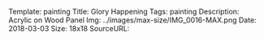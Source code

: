 Template: painting
Title:  Glory Happening
Tags: painting
Description: Acrylic on Wood Panel
Img: ../images/max-size/IMG_0016-MAX.png
Date: 2018-03-03
Size: 18x18
SourceURL: 
    